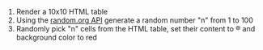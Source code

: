 1. Render a 10x10 HTML table
2. Using the [random.org API](https://www.random.org/clients/http/api/) generate a random number "n" from 1 to 100
3. Randomly pick "n" cells from the HTML table, set their content to ® and background color to red
